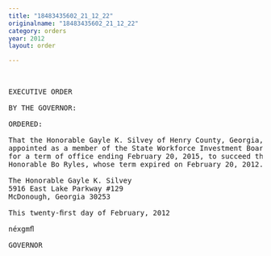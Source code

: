 ```yaml
---
title: "18483435602_21_12_22"
originalname: "18483435602_21_12_22"
category: orders
year: 2012
layout: order

---
```

<pre>
 

EXECUTIVE ORDER

BY THE GOVERNOR:

ORDERED:

That the Honorable Gayle K. Silvey of Henry County, Georgia, is
appointed as a member of the State Workforce Investment Board,
for a term of office ending February 20, 2015, to succeed the
Honorable Bo Ryles, whose term expired on February 20, 2012.

The Honorable Gayle K. Silvey
5916 East Lake Parkway #129
McDonough, Georgia 30253

This twenty-ﬁrst day of February, 2012

néxgmﬂ

GOVERNOR

</pre>
